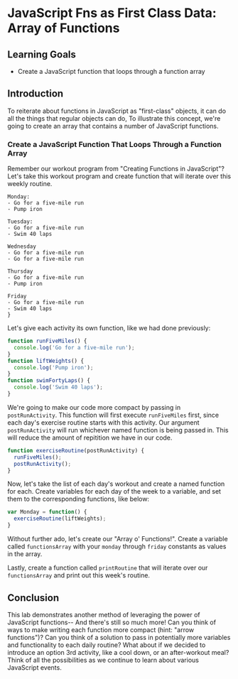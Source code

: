 # JavaScript Fns as First Class Data: Array of Functions

## Learning Goals

- Create a JavaScript function that loops through a function array

## Introduction

To reiterate about functions in JavaScript as "first-class" objects, it can
do all the things that regular objects can do, To illustrate this concept,
we're going to create an array that contains a number of JavaScript functions.

### Create a JavaScript Function That Loops Through a Function Array

Remember our workout program from "Creating Functions in JavaScript"? Let's take
this workout program and create function that will iterate over this weekly
routine.

```
Monday:  
- Go for a five-mile run
- Pump iron

Tuesday:
- Go for a five-mile run
- Swim 40 laps

Wednesday 
- Go for a five-mile run
- Go for a five-mile run

Thursday
- Go for a five-mile run
- Pump iron

Friday
- Go for a five-mile run
- Swim 40 laps
}
```

Let's give each activity its own function, like we had done previously:
```js
function runFiveMiles() {
  console.log('Go for a five-mile run');
}
function liftWeights() {
  console.log('Pump iron');
}
function swimFortyLaps() {
  console.log('Swim 40 laps');
}
```

We're going to make our code more compact by passing in `postRunActivity`.
This function will first execute `runFiveMiles` first, since each day's exercise
routine starts with this activity. Our argument `postRunActivity` will run whichever
named function is being passed in. This will reduce the amount of repitition we have
in our code.

```js
function exerciseRoutine(postRunActivity) {
  runFiveMiles();
  postRunActivity();
}
```

Now, let's take the list of each day's workout and create a named function for each. 
Create variables for each day of the week to a variable, and set them to the corresponding
functions, like below:

```js
var Monday = function() {
  exerciseRoutine(liftWeights);
}
```

Without further ado, let's create our "Array o' Functions!". Create a variable
called `functionsArray` with your `monday` through `friday` constants as values
in the array.

Lastly, create a function called `printRoutine` that will iterate over our `functionsArray`
and print out this week's routine.

## Conclusion

This lab demonstrates another method of leveraging the power of JavaScript functions--
And there's still so much more! Can you think of ways to make writing each function
more compact (hint: "arrow functions")? Can you think of a solution to pass in 
potentially more variables and functionality to each daily routine? What about if we
decided to introduce an option 3rd activity, like a cool down, or an after-workout meal?
Think of all the possibilities as we continue to learn about various JavaScript events.

